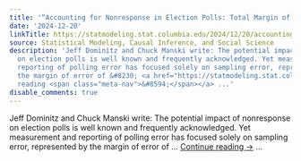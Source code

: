 ```yaml
---
title: '“Accounting for Nonresponse in Election Polls: Total Margin of Error”'
date: '2024-12-20'
linkTitle: https://statmodeling.stat.columbia.edu/2024/12/20/accounting-for-nonresponse-in-election-polls-total-margin-of-error/
source: Statistical Modeling, Causal Inference, and Social Science
description: 'Jeff Dominitz and Chuck Manski write: The potential impact of nonresponse
  on election polls is well known and frequently acknowledged. Yet measurement and
  reporting of polling error has focused solely on sampling error, represented by
  the margin of error of &#8230; <a href="https://statmodeling.stat.columbia.edu/2024/12/20/accounting-for-nonresponse-in-election-polls-total-margin-of-error/">Continue
  reading <span class="meta-nav">&#8594;</span></a> ...'
disable_comments: true
---
```

Jeff Dominitz and Chuck Manski write: The potential impact of nonresponse on election polls is well known and frequently acknowledged. Yet measurement and reporting of polling error has focused solely on sampling error, represented by the margin of error of &#8230; <a href="https://statmodeling.stat.columbia.edu/2024/12/20/accounting-for-nonresponse-in-election-polls-total-margin-of-error/">Continue reading <span class="meta-nav">&#8594;</span></a> ...